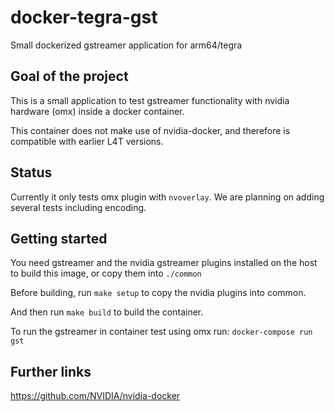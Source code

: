 # docker-tegra-gst
Small dockerized gstreamer application for arm64/tegra

## Goal of the project

This is a small application to test gstreamer functionality
with nvidia hardware (omx) inside a docker container. 

This container does not make use of nvidia-docker,
and therefore is compatible with earlier L4T versions.

## Status

Currently it only tests omx plugin with `nvoverlay`. 
We are planning on adding several tests including encoding. 

## Getting started

You need gstreamer and the nvidia gstreamer plugins installed on the host
to build this image, or copy them into `./common`

Before building, run `make setup` to copy the nvidia plugins into common.

And then run `make build` to build the container.

To run the gstreamer in container test using omx run: `docker-compose run gst`


## Further links

https://github.com/NVIDIA/nvidia-docker
